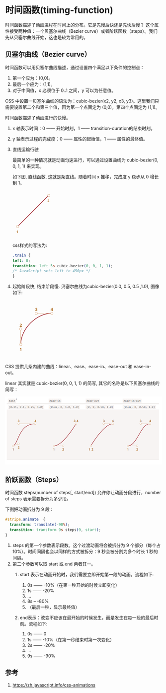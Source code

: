 # 时间函数(timing-function)

时间函数描述了动画进程在时间上的分布。它是先慢后快还是先快后慢？
这个属性接受两种值：一个贝塞尔曲线（Bezier curve）或者阶跃函数（steps）。我们先从贝塞尔曲线开始，这也是较为常用的。


## 贝塞尔曲线（Bezier curve）

时间函数可以用贝塞尔曲线描述，通过设置四个满足以下条件的控制点：

1. 第一个应为：(0,0)。
1. 最后一个应为：(1,1)。
1. 对于中间值，x 必须位于 0..1 之间，y 可以为任意值。


CSS 中设置一贝塞尔曲线的语法为：cubic-bezier(x2, y2, x3, y3)。这里我们只需要设置第二个和第三个值，因为第一个点固定为 (0,0)，第四个点固定为 (1,1)。

时间函数描述了动画进行的快慢。

1. x 轴表示时间：0 —— 开始时刻，1 —— transition-duration的结束时刻。
2. y 轴表示过程的完成度：0 —— 属性的起始值，1 —— 属性的最终值。


1. 直线运输行驶

    最简单的一种情况就是动画匀速进行，可以通过设置曲线为 cubic-bezier(0, 0, 1, 1) 来实现。

    如下图, 直线函数, 这就是条直线。随着时间 x 推移，完成度 y 稳步从 0 增长到 1。
    
    
    <svg xmlns="http://www.w3.org/2000/svg" width="144" height="150" viewBox="0 0 144 150"><g id="animation" fill="none" fill-rule="evenodd" stroke="none" stroke-width="1"><g id="Group" transform="translate(12 13)"><path id="Shape" stroke="#A7333A" stroke-width="2" d="M4.17 103.348L104.314 3.505"/><circle id="Oval" cx="4" cy="104" r="4" fill="#FFF" stroke="#DBAF88"/><text id="1" fill="#AF6E24" fill-rule="nonzero" font-family="OpenSans-Bold, Open Sans" font-size="10.28" font-weight="bold"><tspan x="0" y="125">1</tspan></text><circle id="Oval" cx="104" cy="4" r="4" fill="#FFF" stroke="#DBAF88"/><text id="2" fill="#AF6E24" fill-rule="nonzero" font-family="OpenSans-Bold, Open Sans" font-size="10.28" font-weight="bold"><tspan x="100.101" y="25">2</tspan></text></g></g></svg>

    css样式的写法为:
    ```css
    .train {
    left: 0;
    transition: left 5s cubic-bezier(0, 0, 1, 1);
    /* JavaScript sets left to 450px */
    }
    ```


2. 起始阶段快, 结束阶段慢. 贝塞尔曲线为cubic-bezier(0.0, 0.5, 0.5 ,1.0), 图像如下:

    <svg xmlns="http://www.w3.org/2000/svg" width="149" height="187" viewBox="0 0 149 187"><g id="animation" fill="none" fill-rule="evenodd" stroke="none" stroke-width="1"><g id="train-curve.svg"><path id="Path-13" stroke="#A7333A" stroke-width="2" d="M26.137 142.908c0-49.408 50.364-99.664 100.358-99.664"/><path id="Line" stroke="#DBAF88" stroke-linecap="square" d="M25.5 143.5V93.34"/><circle id="Oval-4" cx="26" cy="144" r="4" fill="#FFF" stroke="#DBAF88"/><text id="-2" fill="#AF6E24" font-family="OpenSans-Bold, Open Sans" font-size="14" font-weight="bold"><tspan x="22" y="165">1</tspan></text><circle id="Oval-6" cx="26" cy="94" r="4" fill="#FFF" stroke="#DBAF88"/><text id="2" fill="#AF6E24" font-family="OpenSans-Bold, Open Sans" font-size="14" font-weight="bold"><tspan x="22" y="87">2</tspan></text><path id="Line" stroke="#DBAF88" stroke-linecap="square" d="M75.5 43.5h50.636"/><circle id="Oval-5" cx="126" cy="44" r="4" fill="#FFF" stroke="#DBAF88"/><text id="4" fill="#AF6E24" font-family="OpenSans-Bold, Open Sans" font-size="14" font-weight="bold"><tspan x="122" y="36">4</tspan></text><circle id="Oval-7" cx="76" cy="44" r="4" fill="#FFF" stroke="#DBAF88"/><text id="3" fill="#AF6E24" font-family="OpenSans-Bold, Open Sans" font-size="14" font-weight="bold"><tspan x="72" y="36">3</tspan></text></g></g></svg>




CSS 提供几条内建的曲线：linear、ease、ease-in、ease-out 和 ease-in-out。

linear 其实就是 cubic-bezier(0, 0, 1, 1) 的简写, 其它的名称是以下贝塞尔曲线的简写：


![alt text](6timing-function/1.png)



## 阶跃函数（Steps）

时间函数 steps(number of steps[, start/end]) 允许你让动画分段进行，number of steps 表示需要拆分为多少段。

下例把动画拆分为 9 段：

```css
#stripe.animate  {
  transform: translate(-90%);
  transition: transform 9s steps(9, start);
}
```

1. steps 的第一个参数表示段数。这个过渡动画将会被拆分为 9 个部分（每个占 10%）。时间间隔也会以同样的方式被拆分：9 秒会被分割为多个时长 1 秒的间隔。
2. 第二个参数可以取 start 或 end 两者其一。
    1. start 表示在动画开始时，我们需要立即开始第一段的动画。流程如下:

        1. 0s —— -10%（在第一秒开始的时候立即变化）
        2. 1s —— -20%
        3. …
        4. 8s – -80%
        5. （最后一秒，显示最终值）

    2. end表示：改变不应该在最开始的时候发生，而是发生在每一段的最后时刻。流程如下:


        1. 0s —— 0
        2. 1s —— -10%（在第一秒结束时第一次变化）
        3. 2s —— -20%
        4. …
        5. 9s —— -90%



## 参考
1. https://zh.javascript.info/css-animations